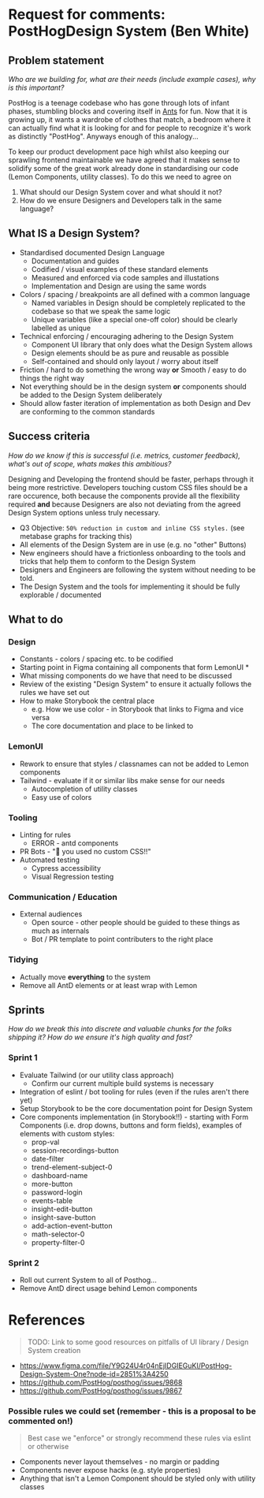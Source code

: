 # Request for comments: PostHogDesign System (Ben White)

## Problem statement
*Who are we building for, what are their needs (include example cases), why is this important?*

PostHog is a teenage codebase who has gone through lots of infant phases, stumbling blocks and covering itself in [Ants](https://ant.design) for fun. Now that it is growing up, it wants a wardrobe of clothes that match, a bedroom where it can actually find what it is looking for and for people to recognize it's work as distinctly "PostHog". Anyways enough of this analogy...

To keep our product development pace high whilst also keeping our sprawling frontend maintainable we have agreed that it makes sense to solidify some of the great work already done in standardising our code (Lemon Components, utility classes). To do this we need to agree on
1. What should our Design System cover and what should it not?
2. How do we ensure Designers and Developers talk in the same language?



## What IS a Design System?

- Standardised documented Design Language
  - Documentation and guides
  - Codified / visual examples of these standard elements
  - Measured and enforced via code samples and illustations
  - Implementation and Design are using the same words
- Colors / spacing / breakpoints are all defined with a common language
  - Named variables in Design should be completely replicated to the codebase so that we speak the same logic
  - Unique variables (like a special one-off color) should be clearly labelled as unique
- Technical enforcing / encouraging adhering to the Design System
  - Component UI library that only does what the Design System allows
  - Design elements should be as pure and reusable as possible
  - Self-contained and should only layout / worry about itself
- Friction / hard to do something the wrong way **or** Smooth / easy to do things the right way
- Not everything should be in the design system **or** components should be added to the Design System deliberately
- Should allow faster iteration of implementation as both Design and Dev are conforming to the common standards


## Success criteria
*How do we know if this is successful (i.e. metrics, customer feedback), what's out of scope, whats makes this ambitious?*

Designing and Developing the frontend should be faster, perhaps through it being more restrictive. Developers touching custom CSS files should be a rare occurence, both because the components provide all the flexibility required **and** because Designers are also not deviating from the agreed Design System options unless truly necessary.

* Q3 Objective: `50% reduction in custom and inline CSS styles.` (see metabase graphs for tracking this)
* All elements of the Design System are in use (e.g. no "other" Buttons)
* New engineers should have a frictionless onboarding to the tools and tricks that help them to conform to the Design System
* Designers and Engineers are following the system without needing to be told.
* The Design System and the tools for implementing it should be fully explorable / documented



## What to do

### Design
* Constants - colors / spacing etc. to be codified
* Starting point in Figma containing all components that form LemonUI
  * 
* What missing components do we have that need to be discussed
* Review of the existing "Design System" to ensure it actually follows the rules we have set out
* How to make Storybook the central place
  * e.g. How we use color - in Storybook that links to Figma and vice versa
  * The core documentation and place to be linked to

### LemonUI
* Rework to ensure that styles / classnames can not be added to Lemon components
* Tailwind - evaluate if it or similar libs make sense for our needs
  * Autocompletion of utility classes
  * Easy use of colors

### Tooling
* Linting for rules
  * ERROR - antd components
* PR Bots - "🎉 you used no custom CSS!!"
* Automated testing
  - Cypress accessibility
  - Visual Regression testing

### Communication / Education
* External audiences
  - Open source - other people should be guided to these things as much as internals
  - Bot / PR template to point contributers to the right place
  
### Tidying
* Actually move **everything** to the system
* Remove all AntD elements or at least wrap with Lemon


## Sprints
*How do we break this into discrete and valuable chunks for the folks shipping it? How do we ensure it's high quality and fast?*

### Sprint 1
* Evaluate Tailwind (or our utility class approach)
  - Confirm our current multiple build systems is necessary
* Integration of eslint / bot tooling for rules (even if the rules aren't there yet)
* Setup Storybook to be the core documentation point for Design System
* Core components implementation (in Storybook!!) - starting with Form Components (i.e. drop downs, buttons and form fields), examples of elements with custom styles:
    * prop-val
    * session-recordings-button
    * date-filter
    * trend-element-subject-0
    * dashboard-name
    * more-button
    * password-login
    * events-table
    * insight-edit-button
    * insight-save-button
    * add-action-event-button
    * math-selector-0
    * property-filter-0

### Sprint 2
* Roll out current System to all of Posthog...
* Remove AntD direct usage behind Lemon components


# References 
> TODO: Link to some good resources on pitfalls of UI library / Design System creation
* https://www.figma.com/file/Y9G24U4r04nEjIDGIEGuKI/PostHog-Design-System-One?node-id=2851%3A4250
* https://github.com/PostHog/posthog/issues/9868
* https://github.com/PostHog/posthog/issues/9867

### Possible rules we could set (remember - this is a proposal to be commented on!)
> Best case we "enforce" or strongly recommend these rules via eslint or otherwise
* Components never layout themselves - no margin or padding
* Components never expose hacks (e.g. style properties)
* Anything that isn't a Lemon Component should be styled only with utility classes
